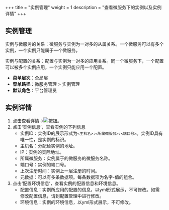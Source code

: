 +++
title = "实例管理"
weight = 1
description = "查看微服务下的实例以及实例详情"
+++

## 实例管理

实例与微服务的关系：微服务与实例为一对多的从属关系。一个微服务可以有多个实例，一个实例只能属于一个微服务。

实例与配置的关系：配置与实例为一对多的应用关系。同一个微服务下，一个配置可以被多个实例应用，一个实例只能应用一个配置。

- **菜单层次**：全局层
- **菜单路径**：微服务管理 > 实例管理
- **默认角色**：平台管理员

## 实例详情

1. 点击查看详情→<img class="no-border" src="/docs/user-guide/system-configuration/microservice-management/image/info.png"/>按钮。
1. 点击‘实例信息’，查看实例的下列信息
    - 实例ID：实例ID的展示形式为`<主机名>:<所属微服务>:<端口号>`。实例ID具有唯一性，是实例的标识。
    - 主机名：分配给实例的地址。
    - IP：实例的实际地址。
    - 所属微服务：实例属于的微服务的微服务名称。
    - 端口号：实例的端口号。
    - 上次注册时间：实例上一层注册的时间。
    - 元数据：可以有多条数据项。每条数据项为名字-值的组合。
1. 点击‘配置环境信息’，查看实例的配置信息和环境信息。
    - 配置信息：实例所应用的配置的信息，以yml形式展示，不可修改。如需修改配置信息，请到配置管理中进行修改。
    - 环境信息：实例的环境信息，以yml形式展示，不可修改。